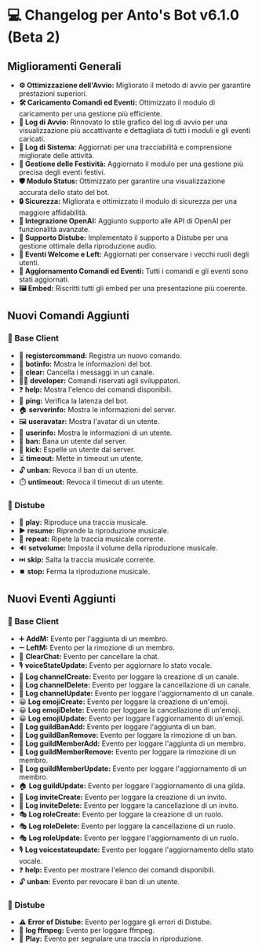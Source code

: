 # 💻 Changelog per Anto's Bot v6.1.0 (Beta 2)

## Miglioramenti Generali

- **⚙️ Ottimizzazione dell'Avvio:** Migliorato il metodo di avvio per garantire prestazioni superiori.
- **🛠️ Caricamento Comandi ed Eventi:** Ottimizzato il modulo di caricamento per una gestione più efficiente.
- **🎨 Log di Avvio:** Rinnovato lo stile grafico del log di avvio per una visualizzazione più accattivante e dettagliata di tutti i moduli e gli eventi caricati.
- **📝 Log di Sistema:** Aggiornati per una tracciabilità e comprensione migliorate delle attività.
- **🎉 Gestione delle Festività:** Aggiornato il modulo per una gestione più precisa degli eventi festivi.
- **🛡️ Modulo Status:** Ottimizzato per garantire una visualizzazione accurata dello stato del bot.
- **🔒 Sicurezza:** Migliorata e ottimizzato il modulo di sicurezza per una maggiore affidabilità.
- **🤖 Integrazione OpenAI:** Aggiunto supporto alle API di OpenAI per funzionalità avanzate.
- **🎵 Supporto Distube:** Implementato il supporto a Distube per una gestione ottimale della riproduzione audio.
- **👋 Eventi Welcome e Left:** Aggiornati per conservare i vecchi ruoli degli utenti.
- **🔄 Aggiornamento Comandi ed Eventi:** Tutti i comandi e gli eventi sono stati aggiornati.
- **🖼️ Embed:** Riscritti tutti gli embed per una presentazione più coerente.

## Nuovi Comandi Aggiunti

### 🤖 Base Client
- 📜 **registercommand:** Registra un nuovo comando.
- 🤖 **botinfo:** Mostra le informazioni del bot.
- 🧹 **clear:** Cancella i messaggi in un canale.
- 👨‍💻 **developer:** Comandi riservati agli sviluppatori.
- ❓ **help:** Mostra l'elenco dei comandi disponibili.
- 🏓 **ping:** Verifica la latenza del bot.
- 🏠 **serverinfo:** Mostra le informazioni del server.
- 🖼️ **useravatar:** Mostra l'avatar di un utente.
- 👤 **userinfo:** Mostra le informazioni di un utente.
- 🔨 **ban:** Bana un utente dal server.
- 👢 **kick:** Espelle un utente dal server.
- ⏳ **timeout:** Mette in timeout un utente.
- 🔓 **unban:** Revoca il ban di un utente.
- ⏱️ **untimeout:** Revoca il timeout di un utente.

### 🎵 Distube
- 🎵 **play:** Riproduce una traccia musicale.
- ▶️ **resume:** Riprende la riproduzione musicale.
- 🔁 **repeat:** Ripete la traccia musicale corrente.
- 🔊 **setvolume:** Imposta il volume della riproduzione musicale.
- ⏭️ **skip:** Salta la traccia musicale corrente.
- ⏹️ **stop:** Ferma la riproduzione musicale.

## Nuovi Eventi Aggiunti

### 🤖 Base Client
- ➕ **AddM:** Evento per l'aggiunta di un membro.
- ➖ **LeftM:** Evento per la rimozione di un membro.
- 🧹 **ClearChat:** Evento per cancellare la chat.
- 🎙️ **voiceStateUpdate:** Evento per aggiornare lo stato vocale.
- 📢 **Log channelCreate:** Evento per loggare la creazione di un canale.
- 📢 **Log channelDelete:** Evento per loggare la cancellazione di un canale.
- 📢 **Log channelUpdate:** Evento per loggare l'aggiornamento di un canale.
- 😀 **Log emojiCreate:** Evento per loggare la creazione di un'emoji.
- 😀 **Log emojiDelete:** Evento per loggare la cancellazione di un'emoji.
- 😀 **Log emojiUpdate:** Evento per loggare l'aggiornamento di un'emoji.
- 🔨 **Log guildBanAdd:** Evento per loggare l'aggiunta di un ban.
- 🔨 **Log guildBanRemove:** Evento per loggare la rimozione di un ban.
- 👥 **Log guildMemberAdd:** Evento per loggare l'aggiunta di un membro.
- 👥 **Log guildMemberRemove:** Evento per loggare la rimozione di un membro.
- 👥 **Log guildMemberUpdate:** Evento per loggare l'aggiornamento di un membro.
- 🏠 **Log guildUpdate:** Evento per loggare l'aggiornamento di una gilda.
- 🔗 **Log inviteCreate:** Evento per loggare la creazione di un invito.
- 🔗 **Log inviteDelete:** Evento per loggare la cancellazione di un invito.
- 🎭 **Log roleCreate:** Evento per loggare la creazione di un ruolo.
- 🎭 **Log roleDelete:** Evento per loggare la cancellazione di un ruolo.
- 🎭 **Log roleUpdate:** Evento per loggare l'aggiornamento di un ruolo.
- 🎙️ **Log voicestateupdate:** Evento per loggare l'aggiornamento dello stato vocale.
- ❓ **help:** Evento per mostrare l'elenco dei comandi disponibili.
- 🔓 **unban:** Evento per revocare il ban di un utente.

### 🎵 Distube
- ⚠️ **Error of Distube:** Evento per loggare gli errori di Distube.
- 📄 **log ffmpeg:** Evento per loggare ffmpeg.
- 🎵 **Play:** Evento per segnalare una traccia in riproduzione.
